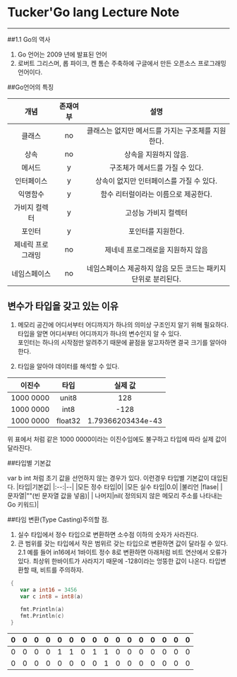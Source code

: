 # Tucker'Go lang Lecture Note
___

##1.1 Go의 역사

1. Go 언어는 2009 년에 발표된 언어
2. 로버트 그리스머, 롭 파이크, 켄 톰슨 주축하에 구글에서 만든 오픈소스 프로그래밍 언어이다.


##Go언어의 특징

|개념   |존재여부|설명|
|:---:|:---:|:---:|
|클래스             | no  | 클래스는 없지만 메서드를 가지는 구조체를 지원한다.    |
|상속             | no  | 상속을 지원하지 않음.    |
|메서드           | y   |   구조체가 메서드를 가질 수 있다.     |
|인터페이스        |  y  |  상속이 없지만 인터페이스를 가질 수 있다.    |
|익명함수          | y   |  함수 리터럴이라는 이름으로 제공한다.    |
|가비지 컬렉터      | y   |고성능 가비지 컬렉터      |
|포인터           | y   | 포인터를 지원한다.|
|제네릭 프로그래밍   |   no|  제네네 프로그래로을 지원하지 않음|
|네임스페이스       |  no |   네임스페이스 제공하지 않음 모든 코드는 패키지 단위로 분리된다.|

## 변수가 타입을 갖고 있는 이유
1. 메모리 공간에 어디서부터 어디까지가 하나의 의미상 구조인지 알기 위해 필요하다. </br>
타입을 알면 어디서부터 어디까지가 하나의 변수인지 알 수 있다.  
포인터는 하나의 시작점만 알려주기 때문에 끝점을 알고자하면 결국 크기를 알아야한다.  

2. 타입을 알아야 데이터를 해석할 수 있다.


| 이진수|타입|실제 값|
|:---:|:---:|:---:|
| 1000 0000|unit8|128|
| 1000 0000|int8|-128|
| 1000 0000|float32|1.79366203434e-43|

위 표에서 처럼 같은 1000 0000이라는 이진수임에도 불구하고 타입에 따라 실제 값이 달라진다.

##타입별 기본값

var b int  처럼 초기 값을 선언하지 않는 경우가 있다.
이런경우 타입별 기본값이 대입된다.
|타입|기본값|
|:--:|--|
|모든 정수 타입|0|
|모든 실수 타입|0.0|
|불리언 |flase|
| 문자열|""(빈 문자열 값을 넣음)|
| 나머지|nil( 정의되지 않은 메모리 주소를 나타내는 Go 키워드)|


##타임 변환(Type Casting)주의할 점.

1. 실수 타입에서 정수 타입으로 변환하면 소수점 이하의 숫자가 사라진다.
2. 큰 범위를 갖는 타입에서 작은 범위르 갖는 타입으로 변환하면 값이 달라질 수 있다.
2.1 예를 들어 in16에서 1바이트 정수 8로 변환하면 아래처럼 비트 연산에서 오류가 있다.
최상위 한바이트가 사라지기 때문에 -128이라는 엉뚱한 값이 나온다.
타입변환할 때, 비트를 주의하자.

```go
 {
	var a int16 = 3456
	var c int8 = int8(a)
	
	fmt.Println(a)
	fmt.Println(c)
 }
```
|0|0|0|0|0|0|0|0|   0|0|0|0|0|0|0|0|
--|--|--|--|--|--|  --|--|--|--|--|--|--|--|--|--|
|0|0|0|0|1|1|0|1|   1|0|0|0|0|0|0|0|
|0|0|0|0|0|0|0|0|   1|0|0|0|0|0|0|0|